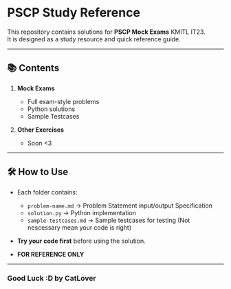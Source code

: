 # PSCP Study Reference

This repository contains solutions for **PSCP Mock Exams** KMITL IT23.  
It is designed as a study resource and quick reference guide.

---

## 📚 Contents

1. **Mock Exams**
   - Full exam-style problems
   - Python solutions
   - Sample Testcases

2. **Other Exercises**
   - Soon <3

---

## 🛠️ How to Use

- Each folder contains:
  - `problem-name.md` → Problem Statement input/output Specification
  - `solution.py` → Python implementation
  - `sample-testcases.md` → Sample testcases for testing (Not nescessary mean your code is right)

- **Try your code first** before using the solution.
- **FOR REFERENCE ONLY**

---
### Good Luck :D by CatLover
